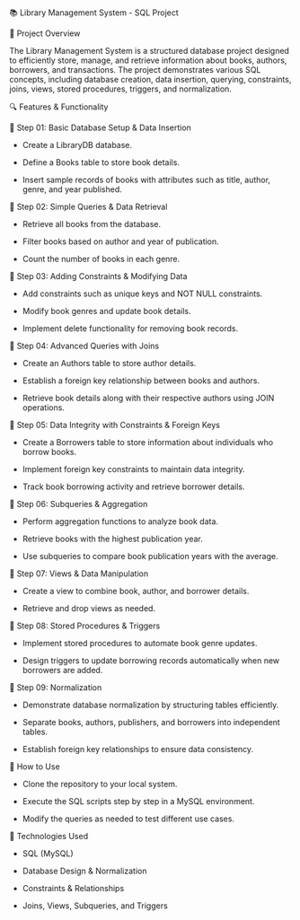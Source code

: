 📚 Library Management System - SQL Project

📝 Project Overview

The Library Management System is a structured database project designed to efficiently store, manage, and retrieve information about books, authors, borrowers, and transactions. The project demonstrates various SQL concepts, including database creation, data insertion, querying, constraints, joins, views, stored procedures, triggers, and normalization.

🔍 Features & Functionality

📌 Step 01: Basic Database Setup & Data Insertion

- Create a LibraryDB database.

- Define a Books table to store book details.

- Insert sample records of books with attributes such as title, author, genre, and year published.

📌 Step 02: Simple Queries & Data Retrieval

- Retrieve all books from the database.

- Filter books based on author and year of publication.

- Count the number of books in each genre.

📌 Step 03: Adding Constraints & Modifying Data

- Add constraints such as unique keys and NOT NULL constraints.

- Modify book genres and update book details.

- Implement delete functionality for removing book records.

📌 Step 04: Advanced Queries with Joins

- Create an Authors table to store author details.

- Establish a foreign key relationship between books and authors.

- Retrieve book details along with their respective authors using JOIN operations.

📌 Step 05: Data Integrity with Constraints & Foreign Keys

- Create a Borrowers table to store information about individuals who borrow books.

- Implement foreign key constraints to maintain data integrity.

- Track book borrowing activity and retrieve borrower details.

📌 Step 06: Subqueries & Aggregation

- Perform aggregation functions to analyze book data.

- Retrieve books with the highest publication year.

- Use subqueries to compare book publication years with the average.

📌 Step 07: Views & Data Manipulation

- Create a view to combine book, author, and borrower details.

- Retrieve and drop views as needed.

📌 Step 08: Stored Procedures & Triggers

- Implement stored procedures to automate book genre updates.

- Design triggers to update borrowing records automatically when new borrowers are added.

📌 Step 09: Normalization

- Demonstrate database normalization by structuring tables efficiently.

- Separate books, authors, publishers, and borrowers into independent tables.

- Establish foreign key relationships to ensure data consistency.

🚀 How to Use

- Clone the repository to your local system.

- Execute the SQL scripts step by step in a MySQL environment.

- Modify the queries as needed to test different use cases.

📌 Technologies Used

- SQL (MySQL)

- Database Design & Normalization

- Constraints & Relationships

- Joins, Views, Subqueries, and Triggers
